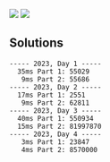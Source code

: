 ![](https://img.shields.io/badge/stars%20⭐-8-yellow) ![](https://img.shields.io/badge/days%20completed-4-red)



## Solutions
```
----- 2023, Day 1 -----
  35ms Part 1: 55029
   9ms Part 2: 55686
----- 2023, Day 2 -----
  17ms Part 1: 2551
   9ms Part 2: 62811
----- 2023, Day 3 -----
  40ms Part 1: 550934
  15ms Part 2: 81997870
----- 2023, Day 4 -----
   3ms Part 1: 23847
   4ms Part 2: 8570000
```
